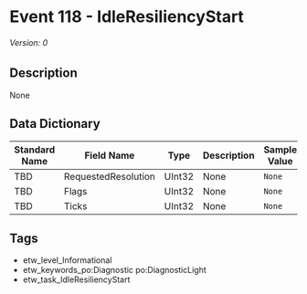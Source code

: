 # Event 118 - IdleResiliencyStart
###### Version: 0

## Description
None

## Data Dictionary
|Standard Name|Field Name|Type|Description|Sample Value|
|---|---|---|---|---|
|TBD|RequestedResolution|UInt32|None|`None`|
|TBD|Flags|UInt32|None|`None`|
|TBD|Ticks|UInt32|None|`None`|

## Tags
* etw_level_Informational
* etw_keywords_po:Diagnostic po:DiagnosticLight
* etw_task_IdleResiliencyStart